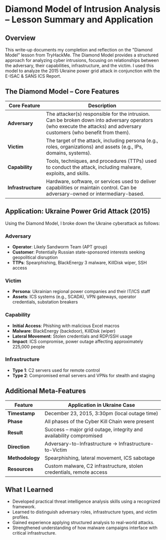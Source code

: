 # Diamond Model of Intrusion Analysis – Lesson Summary and Application

## Overview
This write-up documents my completion and reflection on the "Diamond Model" lesson from TryHackMe. The Diamond Model provides a structured approach for analyzing cyber intrusions, focusing on relationships between the adversary, their capabilities, infrastructure, and the victim. I used this model to analyze the 2015 Ukraine power grid attack in conjunction with the E-ISAC & SANS ICS Report.

## The Diamond Model – Core Features

| Core Feature    | Description |
|----------------|-------------|
| **Adversary**   | The attacker(s) responsible for the intrusion. Can be broken down into adversary operators (who execute the attacks) and adversary customers (who benefit from them). |
| **Victim**      | The target of the attack, including persona (e.g., roles, organizations) and assets (e.g., IPs, domains, systems). |
| **Capability**  | Tools, techniques, and procedures (TTPs) used to conduct the attack, including malware, exploits, and skills. |
| **Infrastructure** | Hardware, software, or services used to deliver capabilities or maintain control. Can be adversary-owned or intermediary-based. |

## Application: Ukraine Power Grid Attack (2015)
Using the Diamond Model, I broke down the Ukraine cyberattack as follows:

### Adversary
- **Operator**: Likely Sandworm Team (APT group)
- **Customer**: Potentially Russian state-sponsored interests seeking geopolitical disruption
- **TTPs**: Spearphishing, BlackEnergy 3 malware, KillDisk wiper, SSH access

### Victim
- **Persona**: Ukrainian regional power companies and their IT/ICS staff
- **Assets**: ICS systems (e.g., SCADA), VPN gateways, operator credentials, substation breakers

### Capability
- **Initial Access**: Phishing with malicious Excel macros
- **Malware**: BlackEnergy (backdoor), KillDisk (wiper)
- **Lateral Movement**: Stolen credentials and RDP/SSH usage
- **Impact**: ICS compromise, power outage affecting approximately 225,000 people

### Infrastructure
- **Type 1**: C2 servers used for remote control
- **Type 2**: Compromised email servers and VPNs for stealth and staging

## Additional Meta-Features

| Feature       | Application in Ukraine Case |
|---------------|-----------------------------|
| **Timestamp** | December 23, 2015, 3:30pm (local outage time) |
| **Phase**     | All phases of the Cyber Kill Chain were present |
| **Result**    | Success – major grid outage, integrity and availability compromised |
| **Direction** | Adversary-to-Infrastructure → Infrastructure-to-Victim |
| **Methodology** | Spearphishing, lateral movement, ICS sabotage |
| **Resources** | Custom malware, C2 infrastructure, stolen credentials, remote access |

## What I Learned
- Developed practical threat intelligence analysis skills using a recognized framework.
- Learned to distinguish adversary roles, infrastructure types, and victim profiles.
- Gained experience applying structured analysis to real-world attacks.
- Strengthened understanding of how malware campaigns interface with critical infrastructure.
